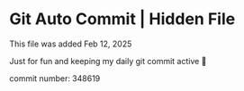 # Git Auto Commit | Hidden File

This file was added Feb 12, 2025

Just for fun and keeping my daily git commit active 🤪

commit number: 348619
